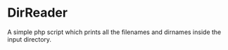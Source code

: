 # DirReader
A simple php script which prints all the filenames and dirnames inside the input directory.
